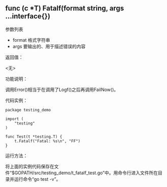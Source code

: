 ## func (c *T) Fatalf(format string, args ...interface{})

参数列表

- format 格式字符串
- args 要输出的、用于描述错误的内容

返回值：

  <无>

功能说明：

调用Error()相当于在调用了Logf()之后再调用FailNow()。

代码实例：

	package testing_demo

	import (
		"testing"
	)

	func Test(t *testing.T) {
		t.Fatalf("Fatal: %s\n", "FF")
	}

运行方法：

将上面的实例代码保存在文件“$GOPATH/src/testing_demo/t_fatalf_test.go”中。用命令行进入文件所在目录并运行命令“go test -v”。
